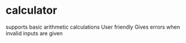 # calculator
supports basic arithmetic calculations
User friendly
Gives errors when invalid inputs are given
